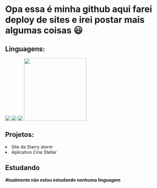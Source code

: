 # Opa essa é minha github aqui farei deploy de sites e irei postar mais algumas coisas 😃

## Linguagens:
<div>
<img src="https://cdn.jsdelivr.net/gh/devicons/devicon@latest/icons/html5/html5-original.svg" />
<img src="https://cdn.jsdelivr.net/gh/devicons/devicon@latest/icons/css3/css3-original.svg" />
<img src="https://cdn.jsdelivr.net/gh/devicons/devicon@latest/icons/visualbasic/visualbasic-original.svg" />
<img src="https://cdn.jsdelivr.net/gh/devicons/devicon@latest/icons/csharp/csharp-original.svg" width="200px" height="200px" />

</div>

## Projetos:
<li>Site da Starry storm</li>
<li>Aplicativo Cine Stellar</li>

## Estudando
**Atualmente não estou estudando nenhuma linguagem**
